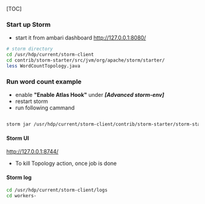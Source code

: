 
[TOC]

### Start up Storm

- start it from ambari dashboard http://127.0.0.1:8080/



```sh
# storm directory
cd /usr/hdp/current/storm-client
cd contrib/storm-starter/src/jvm/org/apache/storm/starter/
less WordCountTopology.java 

```



### Run word count example

- enable **"Enable Atlas Hook"** under ***[Advanced storm-env]***
- restart storm
- run following cammand

```sh

storm jar /usr/hdp/current/storm-client/contrib/storm-starter/storm-starter-topologies-*.jar org.apache.storm.starter.WordCountTopology wordcount

```

#### Storm UI

 http://127.0.0.1:8744/

- To kill Topology action, once job is done

#### Storm log

```sh
cd /usr/hdp/current/storm-client/logs
cd workers-
```

